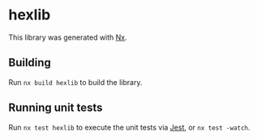 # hexlib

This library was generated with [Nx](https://nx.dev).

## Building

Run `nx build hexlib` to build the library.

## Running unit tests

Run `nx test hexlib` to execute the unit tests via [Jest](https://jestjs.io), or `nx test -watch`.
